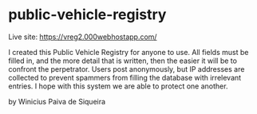 # public-vehicle-registry
Live site: https://vreg2.000webhostapp.com/

I created this Public Vehicle Registry for anyone to use. All fields must be filled in, and the more detail that is written, then the easier it will be to confront the perpetrator. Users post anonymously, but IP addresses are collected to prevent spammers from filling the database with irrelevant entries. I hope with this system we are able to protect one another. 

by Winicius Paiva de Siqueira
